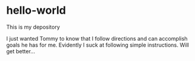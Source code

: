 # hello-world

This is my depository

I just wanted Tommy to know that I follow directions and can accomplish goals he has for me.
Evidently I suck at following simple instructions. Will get better...
